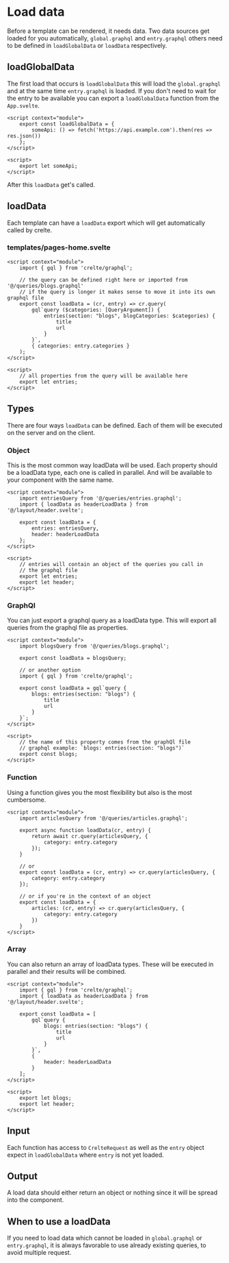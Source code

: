 # Load data

Before a template can be rendered, it needs data. Two data sources get loaded for you automatically, `global.graphql` and `entry.graphql` others need to be defined in `loadGlobalData` or `loadData` respectively.

## loadGlobalData
The first load that occurs is `loadGlobalData` this will load the `global.graphql` and at the same time `entry.graphql` is loaded. If you don't need to wait for the entry to be available you can export a `loadGlobalData` function from the `App.svelte`.

```svelte
<script context="module">
	export const loadGlobalData = {
		someApi: () => fetch('https://api.example.com').then(res => res.json())
	};
</script>

<script>
	export let someApi;
</script>
```

After this `loadData` get's called.

## loadData
Each template can have a `loadData` export which will get automatically called by crelte.

### templates/pages-home.svelte
```svelte
<script context="module">
	import { gql } from 'crelte/graphql';

	// the query can be defined right here or imported from '@/queries/blogs.graphql'
	// if the query is longer it makes sense to move it into its own graphql file
	export const loadData = (cr, entry) => cr.query(
		gql`query ($categories: [QueryArgument]) {
			entries(section: "blogs", blogCategories: $categories) {
				title
				url
			}
		}`,
		{ categories: entry.categories }
	);
</script>

<script>
	// all properties from the query will be available here
	export let entries;
</script>
```

## Types
There are four ways `loadData` can be defined. Each of them will be executed on the server and on the client.

### Object
This is the most common way loadData will be used.
Each property should be a loadData type, each one is called in parallel.
And will be available to your component with the same name.

```svelte
<script context="module">
	import entriesQuery from '@/queries/entries.graphql';
	import { loadData as headerLoadData } from '@/layout/header.svelte';

	export const loadData = {
		entries: entriesQuery,
		header: headerLoadData
	};
</script>

<script>
	// entries will contain an object of the queries you call in
	// the graphql file
	export let entries;
	export let header;
</script>
```

### GraphQl
You can just export a graphql query as a loadData type.
This will export all queries from the graphql file as properties.

```svelte
<script context="module">
	import blogsQuery from '@/queries/blogs.graphql';

	export const loadData = blogsQuery;

	// or another option
	import { gql } from 'crelte/graphql';

	export const loadData = gql`query {
		blogs: entries(section: "blogs") {
			title
			url
		}
	}`;
</script>

<script>
	// the name of this property comes from the graphQl file
	// graphql example: `blogs: entries(section: "blogs")`
	export const blogs;
</script>
```

### Function
Using a function gives you the most flexibility but also is the
most cumbersome.

```svelte
<script context="module">
	import articlesQuery from '@/queries/articles.graphql';

	export async function loadData(cr, entry) {
		return await cr.query(articlesQuery, {
			category: entry.category
		});
	}

	// or
	export const loadData = (cr, entry) => cr.query(articlesQuery, {
		category: entry.category
	});

	// or if you're in the context of an object
	export const loadData = {
		articles: (cr, entry) => cr.query(articlesQuery, {
			category: entry.category
		})
	}
</script>
```

### Array
You can also return an array of loadData types. These will be executed
in parallel and their results will be combined.

```svelte
<script context="module">
	import { gql } from 'crelte/graphql';
	import { loadData as headerLoadData } from '@/layout/header.svelte';

	export const loadData = [
		gql`query {
			blogs: entries(section: "blogs") {
				title
				url
			}
		}`,
		{
			header: headerLoadData
		}
	];
</script>

<script>
	export let blogs;
	export let header;
</script>
```

## Input
Each function has access to `CrelteRequest` as well as the `entry` object expect in `loadGlobalData` where `entry` is not yet loaded.

## Output
A load data should either return an object or nothing since it will be spread into the component.

## When to use a loadData
If you need to load data which cannot be loaded in `global.graphql` or `entry.graphql`, it is always favorable to use already existing queries, to avoid multiple request.
